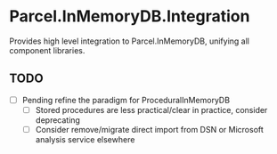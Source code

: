 # Parcel.InMemoryDB.Integration

Provides high level integration to Parcel.InMemoryDB, unifying all component libraries.

## TODO

- [ ] Pending refine the paradigm for ProceduralInMemoryDB
	- [ ] Stored procedures are less practical/clear in practice, consider deprecating
	- [ ] Consider remove/migrate direct import from DSN or Microsoft analysis service elsewhere